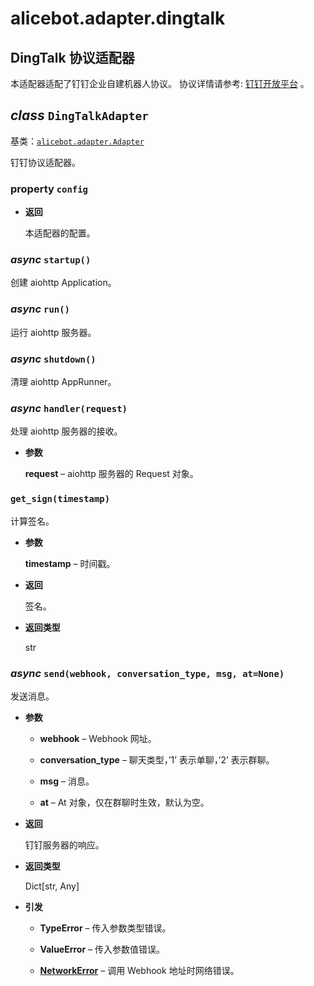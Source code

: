 # alicebot.adapter.dingtalk

## DingTalk 协议适配器

本适配器适配了钉钉企业自建机器人协议。
协议详情请参考: [钉钉开放平台](https://developers.dingtalk.com/document/robots/robot-overview) 。


## _class_ `DingTalkAdapter`

基类：[`alicebot.adapter.Adapter`](../README.md#alicebot.adapter.Adapter)

钉钉协议适配器。


### property `config`


* **返回**

    本适配器的配置。



### _async_ `startup()`

创建 aiohttp Application。


### _async_ `run()`

运行 aiohttp 服务器。


### _async_ `shutdown()`

清理 aiohttp AppRunner。


### _async_ `handler(request)`

处理 aiohttp 服务器的接收。


* **参数**

    **request** – aiohttp 服务器的 Request 对象。



### `get_sign(timestamp)`

计算签名。


* **参数**

    **timestamp** – 时间戳。



* **返回**

    签名。



* **返回类型**

    str



### _async_ `send(webhook, conversation_type, msg, at=None)`

发送消息。


* **参数**

    
    * **webhook** – Webhook 网址。


    * **conversation_type** – 聊天类型，’1’ 表示单聊，’2’ 表示群聊。


    * **msg** – 消息。


    * **at** – At 对象，仅在群聊时生效，默认为空。



* **返回**

    钉钉服务器的响应。



* **返回类型**

    Dict[str, Any]



* **引发**

    
    * **TypeError** – 传入参数类型错误。


    * **ValueError** – 传入参数值错误。


    * [**NetworkError**](../cqhttp/exceptions.md#alicebot.adapter.cqhttp.exceptions.NetworkError) – 调用 Webhook 地址时网络错误。
